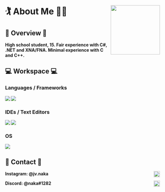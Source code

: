 # 🏌 About Me 🤸‍♂️ <image src="Profile.png" align="right" width="160px" height="160px">

## 📒 Overview 📒
  
<b>High school student, 15. Fair experience with C#, .NET and XNA/FNA. Minimal experience with C and C++.<b/> 

## 💻 Workspace 💻

### Languages / Frameworks

<img src="https://img.shields.io/badge/C%23-239120?style=for-the-badge&logo=c-sharp&logoColor=white">  
<img src="https://img.shields.io/badge/.NET-512BD4?style=for-the-badge&logo=dotnet&logoColor=white">

### IDEs / Text Editors

<img src="https://img.shields.io/badge/Visual_Studio-5C2D91?style=for-the-badge&logo=visual%20studio&logoColor=white">
<img src="https://img.shields.io/badge/Notepad++-90E59A.svg?style=for-the-badge&logo=notepad%2B%2B&logoColor=black">

### OS

<img src="https://img.shields.io/badge/Windows-0078D6?style=for-the-badge&logo=windows&logoColor=white">
  
## 💬 Contact 💬
  
<b> 
  Instagram: @jv.naka 
  <img src="https://img.shields.io/badge/Instagram-E4405F?style=for-the-badge&logo=instagram&logoColor=white" align="right" height="20px">

  Discord: @naka#1282
  <img src="https://img.shields.io/badge/Discord-5865F2?style=for-the-badge&logo=discord&logoColor=white" title="@vnaka#1282" align="right" height="20px">
<b/>
